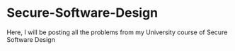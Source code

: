 # Secure-Software-Design
Here, I will be posting all the problems from my University course of Secure Software Design
